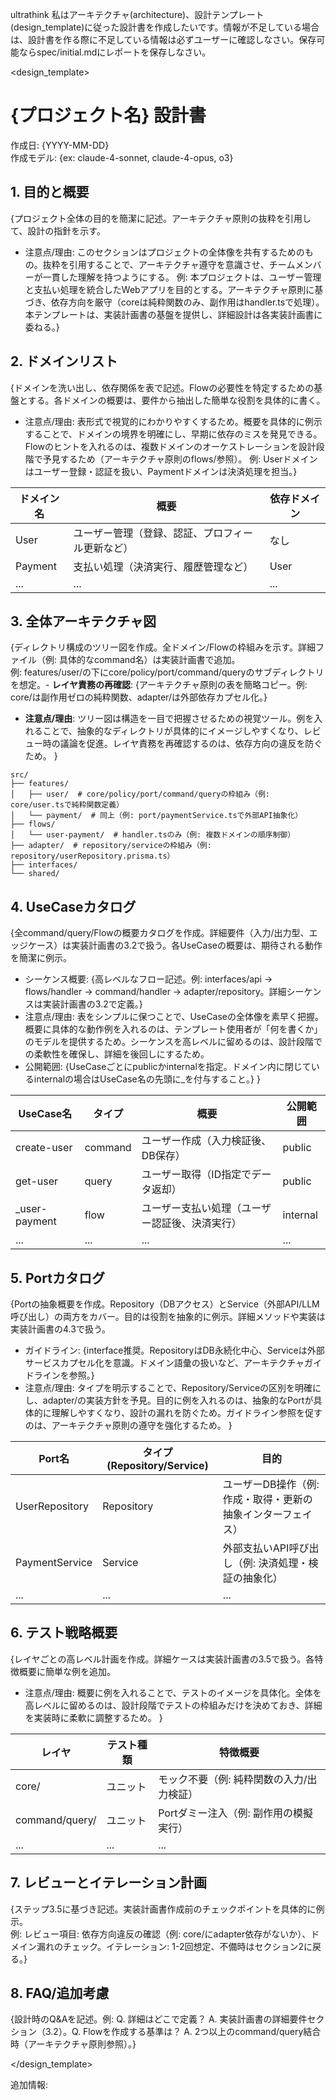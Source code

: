 ultrathink
私はアーキテクチャ(architecture)、設計テンプレート(design_template)に従った設計書を作成したいです。情報が不足している場合は、設計書を作る際に不足している情報は必ずユーザーに確認しなさい。保存可能ならspec/initial.mdにレポートを保存しなさい。



<design_template>
# {プロジェクト名} 設計書

作成日: {YYYY-MM-DD}  
作成モデル: {ex: claude-4-sonnet, claude-4-opus, o3}  

## 1. 目的と概要
{プロジェクト全体の目的を簡潔に記述。アーキテクチャ原則の抜粋を引用して、設計の指針を示す。  

- 注意点/理由: このセクションはプロジェクトの全体像を共有するためのもの。抜粋を引用することで、アーキテクチャ遵守を意識させ、チームメンバーが一貫した理解を持つようにする。
例: 本プロジェクトは、ユーザー管理と支払い処理を統合したWebアプリを目的とする。アーキテクチャ原則に基づき、依存方向を厳守（coreは純粋関数のみ、副作用はhandler.tsで処理）。本テンプレートは、実装計画書の基盤を提供し、詳細設計は各実装計画書に委ねる。}


## 2. ドメインリスト
{ドメインを洗い出し、依存関係を表で記述。Flowの必要性を特定するための基盤とする。各ドメインの概要は、要件から抽出した簡単な役割を具体的に書く。  
- 注意点/理由: 表形式で視覚的にわかりやすくするため。概要を具体的に例示することで、ドメインの境界を明確にし、早期に依存のミスを発見できる。Flowのヒントを入れるのは、複数ドメインのオーケストレーションを設計段階で予見するため（アーキテクチャ原則のflows/参照）。
例: Userドメインはユーザー登録・認証を扱い、Paymentドメインは決済処理を担当。}

| ドメイン名 | 概要 | 依存ドメイン |
|------------|------|--------------|
| User      | ユーザー管理（登録、認証、プロフィール更新など） | なし        |
| Payment   | 支払い処理（決済実行、履歴管理など） | User        |
| ...       | ...  | ...         |


## 3. 全体アーキテクチャ図
{ディレクトリ構成のツリー図を作成。全ドメイン/Flowの枠組みを示す。詳細ファイル（例: 具体的なcommand名）は実装計画書で追加。  
例: features/user/の下にcore/policy/port/command/queryのサブディレクトリを想定。- **レイヤ責務の再確認**: {アーキテクチャ原則の表を簡略コピー。例: core/は副作用ゼロの純粋関数、adapter/は外部依存カプセル化。}
- **注意点/理由**: ツリー図は構造を一目で把握させるための視覚ツール。例を入れることで、抽象的なディレクトリが具体的にイメージしやすくなり、レビュー時の議論を促進。レイヤ責務を再確認するのは、依存方向の違反を防ぐため。
}

```
src/
├── features/
│   ├── user/  # core/policy/port/command/queryの枠組み（例: core/user.tsで純粋関数定義）
│   └── payment/  # 同上（例: port/paymentService.tsで外部API抽象化）
├── flows/
│   └── user-payment/  # handler.tsのみ（例: 複数ドメインの順序制御）
├── adapter/  # repository/serviceの枠組み（例: repository/userRepository.prisma.ts）
├── interfaces/
└── shared/
```


## 4. UseCaseカタログ
{全command/query/Flowの概要カタログを作成。詳細要件（入力/出力型、エッジケース）は実装計画書の3.2で扱う。各UseCaseの概要は、期待される動作を簡潔に例示。

- シーケンス概要: {高レベルなフロー記述。例: interfaces/api → flows/handler → command/handler → adapter/repository。詳細シーケンスは実装計画書の3.2で定義。}
- 注意点/理由: 表をシンプルに保つことで、UseCaseの全体像を素早く把握。概要に具体的な動作例を入れるのは、テンプレート使用者が「何を書くか」のモデルを提供するため。シーケンスを高レベルに留めるのは、設計段階での柔軟性を確保し、詳細を後回しにするため。
- 公開範囲: {UseCaseごとにpublicかinternalを指定。ドメイン内に閉じているinternalの場合はUseCase名の先頭に_を付与すること。}
}

| UseCase名 | タイプ | 概要 | 公開範囲 |
|-----------|--------|------|----------|
| create-user | command | ユーザー作成（入力検証後、DB保存） | public |
| get-user | query | ユーザー取得（ID指定でデータ返却） | public |
| _user-payment | flow | ユーザー支払い処理（ユーザー認証後、決済実行） | internal |
| ... | ... | ... | ... |


## 5. Portカタログ
{Portの抽象概要を作成。Repository（DBアクセス）とService（外部API/LLM呼び出し）の両方をカバー。目的は役割を抽象的に例示。詳細メソッドや実装は実装計画書の4.3で扱う。
- ガイドライン: {interface推奨。RepositoryはDB永続化中心、Serviceは外部サービスカプセル化を意識。ドメイン語彙の扱いなど、アーキテクチャガイドラインを参照。}
- 注意点/理由: タイプを明示することで、Repository/Serviceの区別を明確にし、adapter/の実装方針を予見。目的に例を入れるのは、抽象的なPortが具体的に理解しやすくなり、設計の漏れを防ぐため。ガイドライン参照を促すのは、アーキテクチャ原則の遵守を強化するため。
}

| Port名 | タイプ (Repository/Service) | 目的 |
|--------|-----------------------------|------|
| UserRepository | Repository | ユーザーDB操作（例: 作成・取得・更新の抽象インターフェイス） |
| PaymentService | Service | 外部支払いAPI呼び出し（例: 決済処理・検証の抽象化） |
| ... | ... | ... |


## 6. テスト戦略概要
{レイヤごとの高レベル計画を作成。詳細ケースは実装計画書の3.5で扱う。各特徴概要に簡単な例を追加。
- 注意点/理由: 概要に例を入れることで、テストのイメージを具体化。全体を高レベルに留めるのは、設計段階でテストの枠組みだけを決めておき、詳細を実装時に柔軟に調整するため。
}

| レイヤ | テスト種類 | 特徴概要 |
|--------|------------|----------|
| core/ | ユニット | モック不要（例: 純粋関数の入力/出力検証） |
| command/query/ | ユニット | Portダミー注入（例: 副作用の模擬実行） |
| ... | ... | ... |


## 7. レビューとイテレーション計画
{ステップ3.5に基づき記述。実装計画書作成前のチェックポイントを具体的に例示。  
例: レビュー項目: 依存方向違反の確認（例: core/にadapter依存がないか）、ドメイン漏れのチェック。イテレーション: 1-2回想定、不備時はセクション2に戻る。}

## 8. FAQ/追加考慮
{設計時のQ&Aを記述。例: Q. 詳細はどこで定義？ A. 実装計画書の詳細要件セクション（3.2）。Q. Flowを作成する基準は？ A. 2つ以上のcommand/query結合時（アーキテクチャ原則参照）。}

</design_template>

追加情報:
